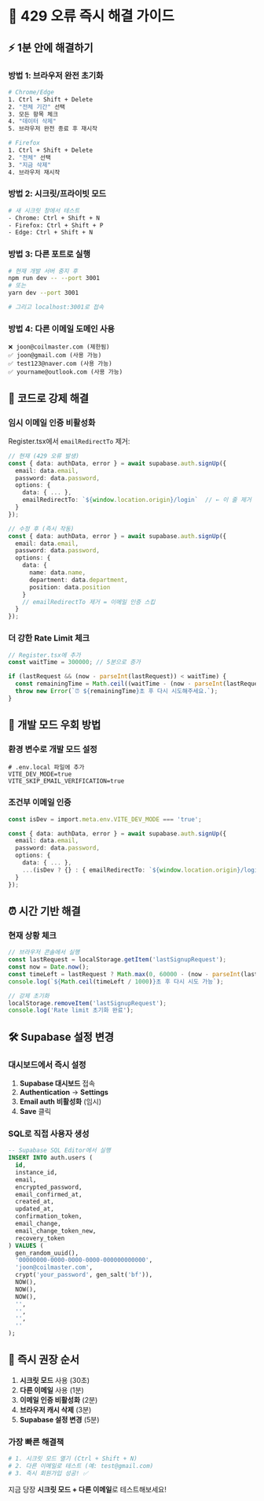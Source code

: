 # 🚨 429 오류 즉시 해결 가이드

## ⚡ 1분 안에 해결하기

### 방법 1: 브라우저 완전 초기화
```bash
# Chrome/Edge
1. Ctrl + Shift + Delete
2. "전체 기간" 선택
3. 모든 항목 체크
4. "데이터 삭제"
5. 브라우저 완전 종료 후 재시작

# Firefox
1. Ctrl + Shift + Delete
2. "전체" 선택
3. "지금 삭제"
4. 브라우저 재시작
```

### 방법 2: 시크릿/프라이빗 모드
```bash
# 새 시크릿 창에서 테스트
- Chrome: Ctrl + Shift + N
- Firefox: Ctrl + Shift + P
- Edge: Ctrl + Shift + N
```

### 방법 3: 다른 포트로 실행
```bash
# 현재 개발 서버 중지 후
npm run dev -- --port 3001
# 또는
yarn dev --port 3001

# 그리고 localhost:3001로 접속
```

### 방법 4: 다른 이메일 도메인 사용
```
❌ joon@coilmaster.com (제한됨)
✅ joon@gmail.com (사용 가능)
✅ test123@naver.com (사용 가능)
✅ yourname@outlook.com (사용 가능)
```

## 🔧 코드로 강제 해결

### 임시 이메일 인증 비활성화
Register.tsx에서 `emailRedirectTo` 제거:

```typescript
// 현재 (429 오류 발생)
const { data: authData, error } = await supabase.auth.signUp({
  email: data.email,
  password: data.password,
  options: {
    data: { ... },
    emailRedirectTo: `${window.location.origin}/login`  // ← 이 줄 제거
  }
});

// 수정 후 (즉시 작동)
const { data: authData, error } = await supabase.auth.signUp({
  email: data.email,
  password: data.password,
  options: {
    data: {
      name: data.name,
      department: data.department,
      position: data.position
    }
    // emailRedirectTo 제거 = 이메일 인증 스킵
  }
});
```

### 더 강한 Rate Limit 체크
```typescript
// Register.tsx에 추가
const waitTime = 300000; // 5분으로 증가

if (lastRequest && (now - parseInt(lastRequest)) < waitTime) {
  const remainingTime = Math.ceil((waitTime - (now - parseInt(lastRequest))) / 1000);
  throw new Error(`⏰ ${remainingTime}초 후 다시 시도해주세요.`);
}
```

## 🚀 개발 모드 우회 방법

### 환경 변수로 개발 모드 설정
```env
# .env.local 파일에 추가
VITE_DEV_MODE=true
VITE_SKIP_EMAIL_VERIFICATION=true
```

### 조건부 이메일 인증
```typescript
const isDev = import.meta.env.VITE_DEV_MODE === 'true';

const { data: authData, error } = await supabase.auth.signUp({
  email: data.email,
  password: data.password,
  options: {
    data: { ... },
    ...(isDev ? {} : { emailRedirectTo: `${window.location.origin}/login` })
  }
});
```

## ⏰ 시간 기반 해결

### 현재 상황 체크
```javascript
// 브라우저 콘솔에서 실행
const lastRequest = localStorage.getItem('lastSignupRequest');
const now = Date.now();
const timeLeft = lastRequest ? Math.max(0, 60000 - (now - parseInt(lastRequest))) : 0;
console.log(`${Math.ceil(timeLeft / 1000)}초 후 다시 시도 가능`);

// 강제 초기화
localStorage.removeItem('lastSignupRequest');
console.log('Rate limit 초기화 완료');
```

## 🛠️ Supabase 설정 변경

### 대시보드에서 즉시 설정
1. **Supabase 대시보드** 접속
2. **Authentication** → **Settings**
3. **Email auth 비활성화** (임시)
4. **Save** 클릭

### SQL로 직접 사용자 생성
```sql
-- Supabase SQL Editor에서 실행
INSERT INTO auth.users (
  id,
  instance_id,
  email,
  encrypted_password,
  email_confirmed_at,
  created_at,
  updated_at,
  confirmation_token,
  email_change,
  email_change_token_new,
  recovery_token
) VALUES (
  gen_random_uuid(),
  '00000000-0000-0000-0000-000000000000',
  'joon@coilmaster.com',
  crypt('your_password', gen_salt('bf')),
  NOW(),
  NOW(),
  NOW(),
  '',
  '',
  '',
  ''
);
```

## 🎯 즉시 권장 순서

1. **시크릿 모드** 사용 (30초)
2. **다른 이메일** 사용 (1분)
3. **이메일 인증 비활성화** (2분)
4. **브라우저 캐시 삭제** (3분)
5. **Supabase 설정 변경** (5분)

### 가장 빠른 해결책
```bash
# 1. 시크릿 모드 열기 (Ctrl + Shift + N)
# 2. 다른 이메일로 테스트 (예: test@gmail.com)
# 3. 즉시 회원가입 성공! ✅
```

지금 당장 **시크릿 모드 + 다른 이메일**로 테스트해보세요! 